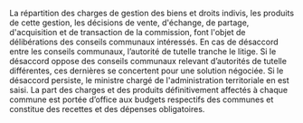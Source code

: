 La répartition des charges de gestion des biens et droits indivis, les produits de cette gestion, les décisions de vente, d'échange, de partage, d'acquisition et de transaction de la commission, font l'objet de délibérations des conseils communaux intéressés. En cas de désaccord entre les conseils communaux, l’autorité de tutelle tranche le litige. Si le désaccord oppose des conseils communaux relevant d’autorités de tutelle différentes, ces dernières se concertent pour une solution négociée. Si le désaccord persiste, le ministre chargé de l'administration territoriale en est saisi. La part des charges et des produits définitivement affectés à chaque commune est portée d’office aux budgets respectifs des communes et constitue des recettes et des dépenses obligatoires.